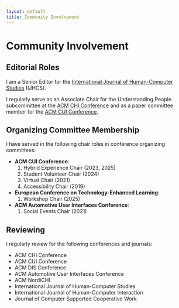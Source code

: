 ```yaml
---
layout: default
title: Community Involvement
---
```


# Community Involvement

## Editorial Roles

I am a Senior Editor for the [International Journal of Human-Computer Studies](https://www.sciencedirect.com/journal/international-journal-of-human-computer-studies/about/editorial-board) (IJHCS).

I regularly serve as an Associate Chair for the Understanding People subcommittee at the [ACM CHI Conference](https://dl.acm.org/conference/chi) and as a paper committee member for the [ACM CUI Conference](https://dl.acm.org/conference/cui).

## Organizing Committee Membership

I have served in the following chair roles in conference organizing committees:

- **ACM CUI Conference**:
  1. Hybrid Experience Chair (2023, 2025)
  2. Student Volunteer Chair (2024)
  3. Virtual Chair (2021)
  4. Accessibility Chair (2019)
- **European Conference on Technology-Enhanced Learning**:
  1. Workshop Chair (2025)
- **ACM Automotive User Interfaces Conference**:
  1. Social Events Chair (2021)

## Reviewing

I regularly review for the following conferences and journals:

- ACM CHI Conference
- ACM CUI Conference
- ACM DIS Conference
- ACM Automotive User Interfaces Conference
- ACM NordiCHI
- International Journal of Human-Computer Studies
- International Journal of Human-Computer Interaction
- Journal of Computer Supported Cooperative Work